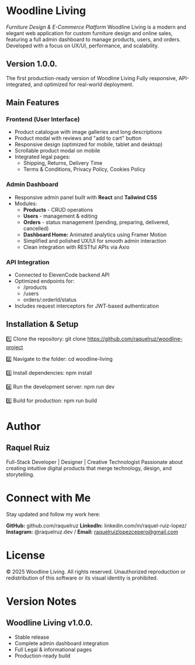 # Woodline Living
*Furniture Design & E-Commerce Platform*
Woodline Living is a modern and elegant web application for custom furniture design and online sales, featuring a full admin dashboard to manage products, users, and orders.
Developed with a focus on UX/UI, performance, and scalability.

## Version 1.0.0.
The first production-ready version of Woodline Living
Fully responsive, API-integrated, and optimized for real-world deployment.

## Main Features
### Frontend (User Interface)
- Product catalogue with image galleries and long descriptions
- Product modal with reviews and "add to cart" button
- Responsive design (optimized for mobile, tablet and desktop)
- Scrollable product modal on mobile
- Integrated legal pages:
    - Shipping, Returns, Delivery Time
    - Terms & Conditions, Privacy Policy, Cookies Policy

### Admin Dashboard
- Responsive admin panel built with **React** and **Tailwind CSS**
- Modules:
    - **Products** - CRUD operations
    - **Users** - management & editing
    - **Orders** - status management (pending, preparing, delivered, cancelled)
    - **Dashboard Home:** Animated analytics using Framer Motion
    - Simplified and polished UX/UI for smooth admin interaction
    - Clean integration with RESTful APIs via Axio

### API Integration
- Connected to ElevenCode backend API
- Optimized endpoints for:
    - /products
    - /users
    - orders/:orderId/status
- Includes request interceptors for JWT-based authentication


## Installation & Setup
1️⃣ Clone the repository:
git clone https://github.com/raquelruz/woodline-project

2️⃣ Navigate to the folder:
cd woodline-living

3️⃣ Install dependencies:
npm install

4️⃣ Run the development server:
npm run dev

5️⃣ Build for production:
npm run build

# Author
## Raquel Ruiz
Full-Stack Developer | Designer | Creative Technologist
Passionate about creating intuitive digital products that merge technology, design, and storytelling.

# Connect with Me
Stay updated and follow my work here:

**GitHub:** github.com/raquelruz
**LinkedIn:** linkedin.com/in/raquel-ruiz-lopez/
**Instagram:** @raquelruz.dev / 
**Email:** raquelruizlopezcepero@gmail.com

# License
© 2025 Woodline Living. All rights reserved.
Unauthorized reproduction or redistribution of this software or its visual identity is prohibited.

# Version Notes
## Woodline Living v1.0.0.
- Stable release
- Complete admin dashboard integration
- Full Legal & informational pages
- Production-ready build